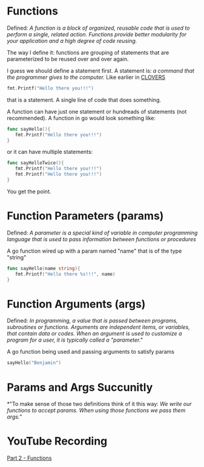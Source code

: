 # Functions
Defined: *A function is a block of organized, reusable code that is used to perform a single, related action. Functions provide better modularity for your application and a high degree of code reusing.*

The way I define it: functions are grouping of statements that are parameterized to be reused over and over again. 

I guess we should define a statement first. A statement is: *a command that the programmer gives to the computer.* Like earlier in [CLOVERS](../CLOVERS)
```go
fmt.Printf("Hello there you!!!")
```
that is a statement. A single line of code that does something.

A function can have just one statement or hundreads of statements (not recommended). A function in go would look something like:
```go
func sayHello(){
   fmt.Printf("Hello there you!!!") 
}
```
or it can have multiple statements:
```go
func sayHelloTwice(){
   fmt.Printf("Hello there you!!!") 
   fmt.Printf("Hello there you!!!") 
}
```
You get the point.

# Function Parameters (params)
Defined: *A parameter is a special kind of variable in computer programming language that is used to pass information between functions or procedures*

A go function wired up with a param named "name" that is of the type "string"
```go
func sayHello(name string){
   fmt.Printf("Hello there %s!!!", name)  
}
```

# Function Arguments (args)
Defined: *In programming, a value that is passed between programs, subroutines or functions. Arguments are independent items, or variables, that contain data or codes. When an argument is used to customize a program for a user, it is typically called a "parameter."*

A go function being used and passing arguments to satisfy params
```go
sayHello("Benjamin")
```

# Params and Args Succunitly
*"To make sense of those two definitions think of it this way: *We write our functions to accept params. When using those functions we pass them args."*

# YouTube Recording
[Part 2 - Functions]()
